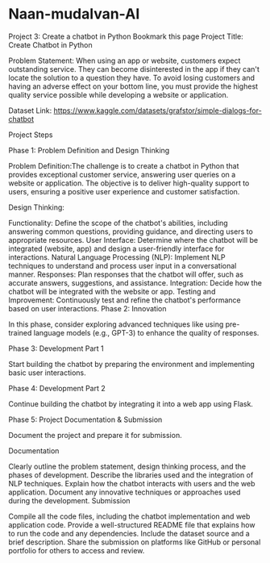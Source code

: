 # Naan-mudalvan-AI

Project 3: Create a chatbot in Python
 Bookmark this page
Project Title: Create Chatbot in Python

Problem Statement: When using an app or website, customers expect outstanding service. They can become disinterested in the app if they can't locate the solution to a question they have. To avoid losing customers and having an adverse effect on your bottom line, you must provide the highest quality service possible while developing a website or application.

Dataset Link: https://www.kaggle.com/datasets/grafstor/simple-dialogs-for-chatbot

Project Steps

Phase 1: Problem Definition and Design Thinking

Problem Definition:The challenge is to create a chatbot in Python that provides exceptional customer service, answering user queries on a website or application. The objective is to deliver high-quality support to users, ensuring a positive user experience and customer satisfaction.

Design Thinking:

Functionality: Define the scope of the chatbot's abilities, including answering common questions, providing guidance, and directing users to appropriate resources.
User Interface: Determine where the chatbot will be integrated (website, app) and design a user-friendly interface for interactions.
Natural Language Processing (NLP): Implement NLP techniques to understand and process user input in a conversational manner.
Responses: Plan responses that the chatbot will offer, such as accurate answers, suggestions, and assistance.
Integration: Decide how the chatbot will be integrated with the website or app.
Testing and Improvement: Continuously test and refine the chatbot's performance based on user interactions.
Phase 2: Innovation

In this phase, consider exploring advanced techniques like using pre-trained language models (e.g., GPT-3) to enhance the quality of responses.

Phase 3: Development Part 1

Start building the chatbot by preparing the environment and implementing basic user interactions.

Phase 4: Development Part 2

Continue building the chatbot by integrating it into a web app using Flask.

Phase 5: Project Documentation & Submission

Document the project and prepare it for submission.

Documentation

Clearly outline the problem statement, design thinking process, and the phases of development.
Describe the libraries used and the integration of NLP techniques.
Explain how the chatbot interacts with users and the web application.
Document any innovative techniques or approaches used during the development.
Submission

Compile all the code files, including the chatbot implementation and web application code.
Provide a well-structured README file that explains how to run the code and any dependencies.
Include the dataset source and a brief description.
Share the submission on platforms like GitHub or personal portfolio for others to access and review.
